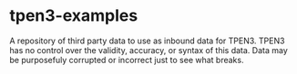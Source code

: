 # tpen3-examples

A repository of third party data to use as inbound data for TPEN3.  TPEN3 has no control over the validity, accuracy, or syntax of this data.  Data may be purposefuly corrupted or incorrect just to see what breaks.  

